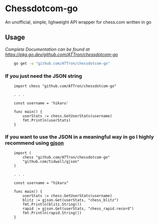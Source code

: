 # Chessdotcom-go
An unofficial, simple, lighweight API wrapper for chess.com written in go

## Usage
*Complete Documentation can be found at https://pkg.go.dev/github.com/ATTron/chessdotcom-go*  
```bash
    go get -u "github.com/ATTron/chessdotcom-go"
```
### If you just need the JSON string
```
    import chess "github.com/ATTron/chessdotcom-go"

    . . .

    const username = 'hikaru'

    func main() {
        userStats := chess.GetUserStats(username)
        fmt.Println(userStats)
    }
```
### If you want to use the JSON in a meaningful way in go I **highly** recommend using [gjson](https://github.com/tidwall/gjson)
```
    import (
        chess "github.com/ATTron/chessdotcom-go"
        "github.com/tidwall/gjson"
    )

    . . .

    const username = "hikaru"

    func main() {
        userStats := chess.GetUserStats(username)
        blitz := gjson.Get(userStats, "chess_blitz")
        fmt.Println(blitz.String())
        rapid := gjson.Get(userStats, "chess_rapid.record")
        fmt.Println(rapid.String())
    }
```
